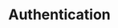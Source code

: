 ---
sidebar_position: 3
title: "Authentication"
sidebar_label: "Authentication"
description: "Secure user verification in Debian systems - configure authentication methods, implement credential security, setup multi-factor authentication, and strengthen identity verification."
keywords:
  - "debian authentication"
  - "user authentication"
  - "credential security"
  - "identity verification"
  - "authentication methods"
tags:
  - debian
  - authentication
  - user-authentication
  - credential-security
  - identity-verification
slug: /linux/debian/security/authentication
---